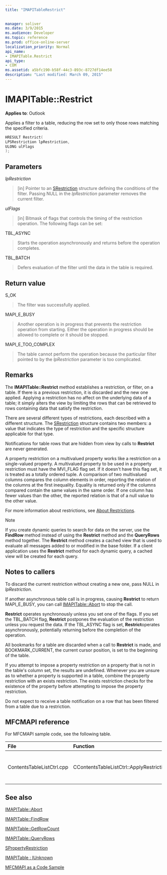 ```yaml
---
title: "IMAPITableRestrict"
 
 
manager: soliver
ms.date: 3/9/2015
ms.audience: Developer
ms.topic: reference
ms.prod: office-online-server
localization_priority: Normal
api_name:
- IMAPITable.Restrict
api_type:
- COM
ms.assetid: a5bfc190-b58f-44c3-893c-8727df14ee58
description: "Last modified: March 09, 2015"
---
```


# IMAPITable::Restrict

  
  
**Applies to**: Outlook 
  
Applies a filter to a table, reducing the row set to only those rows matching the specified criteria.
  
```cpp
HRESULT Restrict(
LPSRestriction lpRestriction,
ULONG ulFlags
);
```

## Parameters

 _lpRestriction_
  
> [in] Pointer to an [SRestriction](srestriction.md) structure defining the conditions of the filter. Passing NULL in the  _lpRestriction_ parameter removes the current filter. 
    
 _ulFlags_
  
> [in] Bitmask of flags that controls the timing of the restriction operation. The following flags can be set:
    
TBL_ASYNC 
  
> Starts the operation asynchronously and returns before the operation completes.
    
TBL_BATCH 
  
> Defers evaluation of the filter until the data in the table is required.
    
## Return value

S_OK 
  
> The filter was successfully applied.
    
MAPI_E_BUSY 
  
> Another operation is in progress that prevents the restriction operation from starting. Either the operation in progress should be allowed to complete or it should be stopped.
    
MAPI_E_TOO_COMPLEX 
  
> The table cannot perform the operation because the particular filter pointed to by the  _lpRestriction_ parameter is too complicated. 
    
## Remarks

The **IMAPITable::Restrict** method establishes a restriction, or filter, on a table. If there is a previous restriction, it is discarded and the new one applied. Applying a restriction has no affect on the underlying data of a table; it simply alters the view by limiting the rows that can be retrieved to rows containing data that satisfy the restriction. 
  
There are several different types of restrictions, each described with a different structure. The [SRestriction](srestriction.md) structure contains two members: a value that indicates the type of restriction and the specific structure applicable for that type. 
  
Notifications for table rows that are hidden from view by calls to **Restrict** are never generated. 
  
A property restriction on a multivalued property works like a restriction on a single-valued property. A multivalued property to be used in a property restriction must have the MVI_FLAG flag set. If it doesn't have this flag set, it is treated as a totally ordered tuple. A comparison of two multivalued columns compares the column elements in order, reporting the relation of the columns at the first inequality. Equality is returned only if the columns compared contain the same values in the same order. If one column has fewer values than the other, the reported relation is that of a null value to the other value.
  
For more information about restrictions, see [About Restrictions](about-restrictions.md).
  
> [!NOTE]
> If you create dynamic queries to search for data on the server, use the **FindRow** method instead of using the **Restrict** method and the **QueryRows** method together. The **Restrict** method creates a cached view that is used to evaluate all messages added to or modified in the base folder. If a client application uses the **Restrict** method for each dynamic query, a cached view will be created for each query. 
  
## Notes to callers

To discard the current restriction without creating a new one, pass NULL in  _lpRestriction_.
  
If another asynchronous table call is in progress, causing **Restrict** to return MAPI_E_BUSY, you can call [IMAPITable::Abort](imapitable-abort.md) to stop the call. 
  
 **Restrict** operates synchronously unless you set one of the flags. If you set the TBL_BATCH flag, **Restrict** postpones the evaluation of the restriction unless you request the data. If the TBL_ASYNC flag is set, **Restrict**operates asynchronously, potentially returning before the completion of the operation.
  
All bookmarks for a table are discarded when a call to **Restrict** is made, and BOOKMARK_CURRENT, the current cursor position, is set to the beginning of the table. 
  
If you attempt to impose a property restriction on a property that is not in the table's column set, the results are undefined. Whenever you are unsure as to whether a property is supported in a table, combine the property restriction with an exists restriction. The exists restriction checks for the existence of the property before attempting to impose the property restriction. 
  
Do not expect to receive a table notification on a row that has been filtered from a table due to a restriction.
  
## MFCMAPI reference

For MFCMAPI sample code, see the following table.
  
|**File**|**Function**|**Comment**|
|:-----|:-----|:-----|
|ContentsTableListCtrl.cpp  <br/> |CContentsTableListCtrl::ApplyRestriction  <br/> |MFCMAPI uses the **IMAPITable::Restrict** method to set a restriction on a table.  <br/> |
   
## See also



[IMAPITable::Abort](imapitable-abort.md)
  
[IMAPITable::FindRow](imapitable-findrow.md)
  
[IMAPITable::GetRowCount](imapitable-getrowcount.md)
  
[IMAPITable::QueryRows](imapitable-queryrows.md)
  
[SPropertyRestriction](spropertyrestriction.md)
  
[IMAPITable : IUnknown](imapitableiunknown.md)


[MFCMAPI as a Code Sample](mfcmapi-as-a-code-sample.md)

